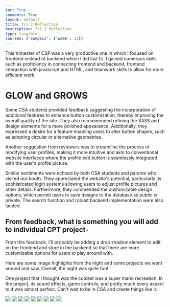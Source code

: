 ```yaml
---
toc: True
comments: True
layout: default
title: Tri 2 Reflection
description: Tri 2 Reflection
type: tangibles
courses: {'compsci': {'week': 12}}
---
```


This trimester of CSP was a very productive one in which I focused on frontend instead of backend which I did last tri. I gained numerous skills such as proficiency in connecting frontend and backend, frontend interaction with javascript and HTML, and teamwork skills to allow for more efficient work.

# GLOW and GROWS

Some CSA students provided feedback suggesting the incorporation of additional features to enhance button customization, thereby improving the overall quality of the site. They also recommended refining the SASS and design elements for a more polished appearance. Additionally, they expressed a desire for a feature enabling users to alter button shapes, such as adopting circular or alternative geometries.

Another suggestion from reviewers was to streamline the process of modifying user profiles, making it more intuitive and akin to conventional website interfaces where the profile edit button is seamlessly integrated with the user's profile picture.

Similar sentiments were echoed by both CSA students and parents who visited our booth. They appreciated the website's potential, particularly its sophisticated login systems allowing users to adjust profile pictures and other details. Furthermore, they commended the customizable design options, which permit users to save designs to the database as public or private. The search function and robust backend implementation were also lauded.

## From feedback, what is something you will add to individual CPT project-

From this feedback, I'll probably be adding a drop shadow element to edit on the frontend and store in the backend
so that there are more customizable options for users to play around with. 

Here are some image highlights from the night and some projects we went around and saw. Overall, the night was quite fun!

One project that I thought was the coolest was a super mario recreation. In the project, its sound effects, game controls, and pretty much every aspect to it was almost perfect. Can't wait to be in CSA and create things like it.

![](../../../images/IMG_5933.JPG)
![](../../../images/IMG_5934.JPG)
![](../../../images/IMG_5935.JPG)
![](../../../images/IMG_5936.JPG)
![](../../../images/IMG_5937.JPG)
![](../../../images/IMG_5938.JPG)
![](../../../images/IMG_5939.JPG)
![](../../../images/IMG_5940.JPG)
![](../../../images/IMG_5941.JPG)
